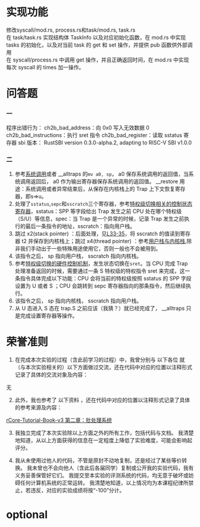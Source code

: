 # 实现功能
修改syscall/mod.rs, process.rs和task/mod.rs, task.rs  
在 task/task.rs 实现结构体 TaskInfo 以及对应初始化函数，在 mod.rs 中实现 tasks 的初始化，以及对当前 task 的 get 和 set 操作，并提供 pub 函数供外部调用  
在 syscall/process.rs 中调用 get 操作，并且正确返回时间，在 mod.rs 中实现每次 syscall 的 times 加一操作。

# 问答题
### 一
程序出错行为：
ch2b_bad_address：向 0x0 写入无效数据 0
ch2b_bad_instructions：执行 sret 指令
ch2b_bad_register：读取 sstatus 寄存器
sbi 版本：
RustSBI version 0.3.0-alpha.2, adapting to RISC-V SBI v1.0.0
### 二
1. 参考[系统调用](https://rcore-os.cn/rCore-Tutorial-Book-v3/chapter2/2application.html#term-call-syscall)或者 __alltraps 的`mv a0, sp`， a0 保存系统调用的返回值，当系统调用返回后， a0 作为输出寄存器保存系统调用的返回值。 __restore 用途：系统调用或者异常结束后，从保存在内核栈上的 Trap 上下文恢复寄存器，即s=>u。
2. 处理了`sstatus`,`sepc`和`sscratch`三个寄存器，参考[特权级切换相关的控制状态寄存器](https://rcore-os.cn/rCore-Tutorial-Book-v3/chapter2/4trap-handling.html#id4)，sstatus：SPP 等字段给出 Trap 发生之前 CPU 处在哪个特权级（S/U）等信息，spec：当 Trap 是一个异常的时候，记录 Trap 发生之前执行的最后一条指令的地址，sscratch：指向用户栈。
3. 跳过 x2(stack pointer) ：后面处理，见[L33-35](https://github.com/LearningOS/rCore-Tutorial-Code-2024S/blob/ch3/os/src/trap/trap.S#L33)，将 sscratch 的值读到寄存器 t2 并保存到内核栈上；跳过 x4(thread pointer) ：参考[用户栈与内核栈](https://rcore-os.cn/rCore-Tutorial-Book-v3/chapter2/4trap-handling.html#id7),除非我们手动出于一些特殊用途使用它，否则一般也不会被用到。
4. 该指令之后， sp 指向用户栈， sscratch 指向内核栈。
5. 参考[特权级切换的硬件控制机制](https://rcore-os.cn/rCore-Tutorial-Book-v3/chapter2/4trap-handling.html#trap-hw-mechanism)，发生状态切换在`sret`。当 CPU 完成 Trap 处理准备返回的时候，需要通过一条 S 特权级的特权指令 sret 来完成，这一条指令具体完成以下功能：CPU 会将当前的特权级按照 sstatus 的 SPP 字段设置为 U 或者 S ；CPU 会跳转到 sepc 寄存器指向的那条指令，然后继续执行。
6. 该指令之后， sp 指向内核栈， sscratch 指向用户栈。
7. 从 U 态进入 S 态在 trap.S 之前应该（我猜？）就已经完成了， __alltraps 只是完成设置寄存器等操作。

# 荣誉准则
1. 在完成本次实验的过程（含此前学习的过程）中，我曾分别与 以下各位 就（与本次实验相关的）以下方面做过交流，还在代码中对应的位置以注释形式记录了具体的交流对象及内容：

无

2. 此外，我也参考了 以下资料 ，还在代码中对应的位置以注释形式记录了具体的参考来源及内容：

[rCore-Tutorial-Book-v3 第二章：批处理系统](https://rcore-os.cn/rCore-Tutorial-Book-v3/chapter2/index.html)

3. 我独立完成了本次实验除以上方面之外的所有工作，包括代码与文档。 我清楚地知道，从以上方面获得的信息在一定程度上降低了实验难度，可能会影响起评分。

4. 我从未使用过他人的代码，不管是原封不动地复制，还是经过了某些等价转换。 我未曾也不会向他人（含此后各届同学）复制或公开我的实验代码，我有义务妥善保管好它们。 我提交至本实验的评测系统的代码，均无意于破坏或妨碍任何计算机系统的正常运转。 我清楚地知道，以上情况均为本课程纪律所禁止，若违反，对应的实验成绩将按“-100”分计。


# optional